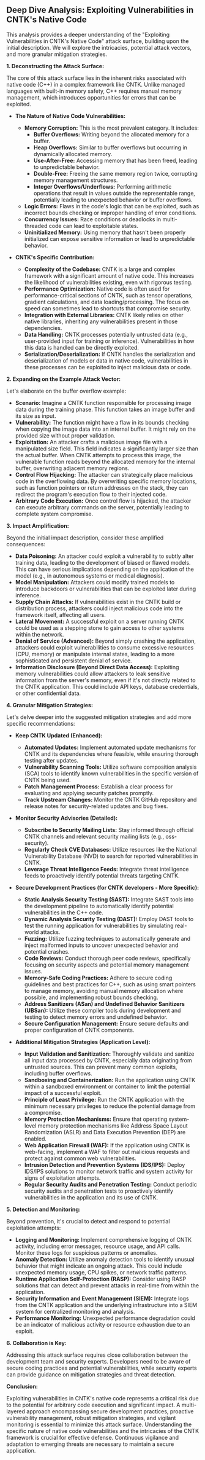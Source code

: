 ## Deep Dive Analysis: Exploiting Vulnerabilities in CNTK's Native Code

This analysis provides a deeper understanding of the "Exploiting Vulnerabilities in CNTK's Native Code" attack surface, building upon the initial description. We will explore the intricacies, potential attack vectors, and more granular mitigation strategies.

**1. Deconstructing the Attack Surface:**

The core of this attack surface lies in the inherent risks associated with native code (C++) in a complex framework like CNTK. Unlike managed languages with built-in memory safety, C++ requires manual memory management, which introduces opportunities for errors that can be exploited.

* **The Nature of Native Code Vulnerabilities:**
    * **Memory Corruption:** This is the most prevalent category. It includes:
        * **Buffer Overflows:** Writing beyond the allocated memory for a buffer.
        * **Heap Overflows:** Similar to buffer overflows but occurring in dynamically allocated memory.
        * **Use-After-Free:** Accessing memory that has been freed, leading to unpredictable behavior.
        * **Double-Free:** Freeing the same memory region twice, corrupting memory management structures.
        * **Integer Overflows/Underflows:** Performing arithmetic operations that result in values outside the representable range, potentially leading to unexpected behavior or buffer overflows.
    * **Logic Errors:** Flaws in the code's logic that can be exploited, such as incorrect bounds checking or improper handling of error conditions.
    * **Concurrency Issues:**  Race conditions or deadlocks in multi-threaded code can lead to exploitable states.
    * **Uninitialized Memory:** Using memory that hasn't been properly initialized can expose sensitive information or lead to unpredictable behavior.

* **CNTK's Specific Contribution:**
    * **Complexity of the Codebase:** CNTK is a large and complex framework with a significant amount of native code. This increases the likelihood of vulnerabilities existing, even with rigorous testing.
    * **Performance Optimization:**  Native code is often used for performance-critical sections of CNTK, such as tensor operations, gradient calculations, and data loading/processing. The focus on speed can sometimes lead to shortcuts that compromise security.
    * **Integration with External Libraries:** CNTK likely relies on other native libraries, inheriting any vulnerabilities present in those dependencies.
    * **Data Handling:**  CNTK processes potentially untrusted data (e.g., user-provided input for training or inference). Vulnerabilities in how this data is handled can be directly exploited.
    * **Serialization/Deserialization:**  If CNTK handles the serialization and deserialization of models or data in native code, vulnerabilities in these processes can be exploited to inject malicious data or code.

**2. Expanding on the Example Attack Vector:**

Let's elaborate on the buffer overflow example:

* **Scenario:** Imagine a CNTK function responsible for processing image data during the training phase. This function takes an image buffer and its size as input.
* **Vulnerability:** The function might have a flaw in its bounds checking when copying the image data into an internal buffer. It might rely on the provided size without proper validation.
* **Exploitation:** An attacker crafts a malicious image file with a manipulated size field. This field indicates a significantly larger size than the actual buffer. When CNTK attempts to process this image, the vulnerable function reads beyond the allocated memory for the internal buffer, overwriting adjacent memory regions.
* **Control Flow Hijacking:** The attacker can strategically place malicious code in the overflowing data. By overwriting specific memory locations, such as function pointers or return addresses on the stack, they can redirect the program's execution flow to their injected code.
* **Arbitrary Code Execution:**  Once control flow is hijacked, the attacker can execute arbitrary commands on the server, potentially leading to complete system compromise.

**3. Impact Amplification:**

Beyond the initial impact description, consider these amplified consequences:

* **Data Poisoning:** An attacker could exploit a vulnerability to subtly alter training data, leading to the development of biased or flawed models. This can have serious implications depending on the application of the model (e.g., in autonomous systems or medical diagnosis).
* **Model Manipulation:** Attackers could modify trained models to introduce backdoors or vulnerabilities that can be exploited later during inference.
* **Supply Chain Attacks:** If vulnerabilities exist in the CNTK build or distribution process, attackers could inject malicious code into the framework itself, affecting all users.
* **Lateral Movement:**  A successful exploit on a server running CNTK could be used as a stepping stone to gain access to other systems within the network.
* **Denial of Service (Advanced):**  Beyond simply crashing the application, attackers could exploit vulnerabilities to consume excessive resources (CPU, memory) or manipulate internal states, leading to a more sophisticated and persistent denial of service.
* **Information Disclosure (Beyond Direct Data Access):**  Exploiting memory vulnerabilities could allow attackers to leak sensitive information from the server's memory, even if it's not directly related to the CNTK application. This could include API keys, database credentials, or other confidential data.

**4. Granular Mitigation Strategies:**

Let's delve deeper into the suggested mitigation strategies and add more specific recommendations:

* **Keep CNTK Updated (Enhanced):**
    * **Automated Updates:** Implement automated update mechanisms for CNTK and its dependencies where feasible, while ensuring thorough testing after updates.
    * **Vulnerability Scanning Tools:** Utilize software composition analysis (SCA) tools to identify known vulnerabilities in the specific version of CNTK being used.
    * **Patch Management Process:** Establish a clear process for evaluating and applying security patches promptly.
    * **Track Upstream Changes:** Monitor the CNTK GitHub repository and release notes for security-related updates and bug fixes.

* **Monitor Security Advisories (Detailed):**
    * **Subscribe to Security Mailing Lists:**  Stay informed through official CNTK channels and relevant security mailing lists (e.g., oss-security).
    * **Regularly Check CVE Databases:**  Utilize resources like the National Vulnerability Database (NVD) to search for reported vulnerabilities in CNTK.
    * **Leverage Threat Intelligence Feeds:** Integrate threat intelligence feeds to proactively identify potential threats targeting CNTK.

* **Secure Development Practices (for CNTK developers - More Specific):**
    * **Static Analysis Security Testing (SAST):**  Integrate SAST tools into the development pipeline to automatically identify potential vulnerabilities in the C++ code.
    * **Dynamic Analysis Security Testing (DAST):**  Employ DAST tools to test the running application for vulnerabilities by simulating real-world attacks.
    * **Fuzzing:** Utilize fuzzing techniques to automatically generate and inject malformed inputs to uncover unexpected behavior and potential crashes.
    * **Code Reviews:** Conduct thorough peer code reviews, specifically focusing on security aspects and potential memory management issues.
    * **Memory-Safe Coding Practices:** Adhere to secure coding guidelines and best practices for C++, such as using smart pointers to manage memory, avoiding manual memory allocation where possible, and implementing robust bounds checking.
    * **Address Sanitizers (ASan) and Undefined Behavior Sanitizers (UBSan):**  Utilize these compiler tools during development and testing to detect memory errors and undefined behavior.
    * **Secure Configuration Management:**  Ensure secure defaults and proper configuration of CNTK components.

* **Additional Mitigation Strategies (Application Level):**
    * **Input Validation and Sanitization:**  Thoroughly validate and sanitize all input data processed by CNTK, especially data originating from untrusted sources. This can prevent many common exploits, including buffer overflows.
    * **Sandboxing and Containerization:**  Run the application using CNTK within a sandboxed environment or container to limit the potential impact of a successful exploit.
    * **Principle of Least Privilege:**  Run the CNTK application with the minimum necessary privileges to reduce the potential damage from a compromise.
    * **Memory Protection Mechanisms:**  Ensure that operating system-level memory protection mechanisms like Address Space Layout Randomization (ASLR) and Data Execution Prevention (DEP) are enabled.
    * **Web Application Firewall (WAF):** If the application using CNTK is web-facing, implement a WAF to filter out malicious requests and protect against common web vulnerabilities.
    * **Intrusion Detection and Prevention Systems (IDS/IPS):** Deploy IDS/IPS solutions to monitor network traffic and system activity for signs of exploitation attempts.
    * **Regular Security Audits and Penetration Testing:** Conduct periodic security audits and penetration tests to proactively identify vulnerabilities in the application and its use of CNTK.

**5. Detection and Monitoring:**

Beyond prevention, it's crucial to detect and respond to potential exploitation attempts:

* **Logging and Monitoring:** Implement comprehensive logging of CNTK activity, including error messages, resource usage, and API calls. Monitor these logs for suspicious patterns or anomalies.
* **Anomaly Detection:** Utilize anomaly detection tools to identify unusual behavior that might indicate an ongoing attack. This could include unexpected memory usage, CPU spikes, or network traffic patterns.
* **Runtime Application Self-Protection (RASP):** Consider using RASP solutions that can detect and prevent attacks in real-time from within the application.
* **Security Information and Event Management (SIEM):** Integrate logs from the CNTK application and the underlying infrastructure into a SIEM system for centralized monitoring and analysis.
* **Performance Monitoring:**  Unexpected performance degradation could be an indicator of malicious activity or resource exhaustion due to an exploit.

**6. Collaboration is Key:**

Addressing this attack surface requires close collaboration between the development team and security experts. Developers need to be aware of secure coding practices and potential vulnerabilities, while security experts can provide guidance on mitigation strategies and threat detection.

**Conclusion:**

Exploiting vulnerabilities in CNTK's native code represents a critical risk due to the potential for arbitrary code execution and significant impact. A multi-layered approach encompassing secure development practices, proactive vulnerability management, robust mitigation strategies, and vigilant monitoring is essential to minimize this attack surface. Understanding the specific nature of native code vulnerabilities and the intricacies of the CNTK framework is crucial for effective defense. Continuous vigilance and adaptation to emerging threats are necessary to maintain a secure application.
